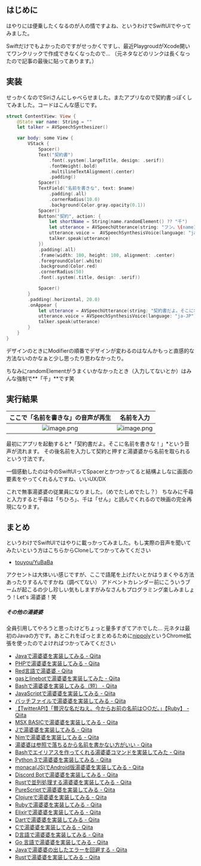 <!--
title:   SwiftUIで湯婆婆を実装してみる
tags:    SwiftUI,ネタ,湯婆婆
id:      b83873bd6fc5f48d05ea
private: false
-->
## はじめに
はやりには便乗したくなるのが人の情ですよね、というわけでSwiftUIでやってみました。

Swiftだけでもよかったのですがせっかくですし、最近PlaygroudがXcode開いてワンクリックで作成できなくなったので...
（元ネタなどのリンクは長くなったので記事の最後に貼ってあります。）

## 実装

せっかくなのでSiriさんにしゃべらせました。またアプリなので契約書っぽくしてみました。コードはこんな感じです。

```swift
struct ContentView: View {
    @State var name: String = ""
    let talker = AVSpeechSynthesizer()

    var body: some View {
        VStack {
            Spacer()
            Text("契約書")
                .font(.system(.largeTitle, design: .serif))
                .fontWeight(.bold)
                .multilineTextAlignment(.center)
                .padding()
            Spacer()
            TextField("名前を書きな", text: $name)
                .padding(.all)
                .cornerRadius(10.0)
                .background(Color.gray.opacity(0.1))
            Spacer()
            Button("契約", action: {
                let shortName = String(name.randomElement() ?? "千")
                let utterance = AVSpeechUtterance(string: "フン。\(name)というのかい。贅沢な名だねぇ。今からお前の名前は\(shortName)だ。いいかい、\(shortName)だよ。分かったら返事をするんだ、\(shortName)！")
                utterance.voice =  AVSpeechSynthesisVoice(language: "ja-JP")
                talker.speak(utterance)
            })
            .padding(.all)
            .frame(width: 100, height: 100, alignment: .center)
            .foregroundColor(.white)
            .background(Color.red)
            .cornerRadius(50)
            .font(.system(.title, design: .serif))

            Spacer()
        }
        .padding(.horizontal, 20.0)
        .onAppear {
            let utterance = AVSpeechUtterance(string: "契約書だよ。そこに名前を書きな！")
            utterance.voice = AVSpeechSynthesisVoice(language: "ja-JP")
            talker.speak(utterance)
        }
    }
}
```
デザインのときにModifierの順番でデザインが変わるのはなんかもっと直感的な方法ないのかなぁと少し思ったり思わなかったり。

ちなみにrandomElementがうまくいかなかったとき（入力してないとか）はみんな強制で**「千」**です笑

## 実行結果

|ここで「名前を書きな」の音声が再生|名前を入力|
|:--:|:--:|
|![image.png](https://qiita-image-store.s3.ap-northeast-1.amazonaws.com/0/10943/680fb3a2-c347-a917-be62-3ec1df4e44be.png)|![image.png](https://qiita-image-store.s3.ap-northeast-1.amazonaws.com/0/10943/e1dd7ee3-9a3e-5ca2-c0bb-e0ba2e57e63c.png)|

最初にアプリを起動すると*「契約書だよ。そこに名前を書きな！」*という音声が流れます。
その後名前を入力して契約と押すと湯婆婆から名前を取られるという寸法です。

一個感動したのは今のSwiftUIってSpacerとかつかってると結構よしなに画面の要素をやってくれるんですね、いいUX/DX


これで無事湯婆婆の従業員になりました。（めでたしめでたし？）
ちなみに千尋と入力すると千尋は「ちひろ」、千は「せん」と読んでくれるので映画の完全再現になります。

## まとめ

というわけでSwiftUIではやりに載っかってみました。もし実際の音声を聞いてみたいという方はこちらからCloneしてつかってみてください

- [touyou/YuBaBa](https://github.com/touyou/YuBaBa)

アクセントは大体いい感じですが、ここで語尾を上げたいとかはうまくやる方法あったりするんですかね（調べてない）
アドベントカレンダー前にこういうブームが起こるの少し珍しい気もしますがみなさんもプログラミング楽しみましょう！Let's 湯婆婆！笑

##### その他の湯婆婆

全員引用してやろうと思ったけどちょっと量多すぎてアホでした...
元ネタは最初のJavaの方です。あとこれをぱっとまとめるために[nippoly](https://nippoly.github.io/)というChrome拡張を使ったのでよければつかってみてください

- [Javaで湯婆婆を実装してみる - Qiita](https://qiita.com/Nemesis/items/c7192a7c510788d2cba2)
- [PHPで湯婆婆を実装してみる - Qiita](https://qiita.com/hinatao3o/items/52b8d457c650c3e00ea4)
- [Red言語で湯婆婆 - Qiita](https://qiita.com/koba-a-koba/items/3b98065ac5b539d38320)
- [gasとlinebotで湯婆婆を実装してみた - Qiita](https://qiita.com/taigasenren/items/9627277f39665f9b2131)
- [Bashで湯婆婆を実装してみる（短） - Qiita](https://qiita.com/n_kats_/items/dfb4fa29299d3bc23c90)
- [JavaScriptで湯婆婆を実装してみる - Qiita](https://qiita.com/hato-poppo/items/670d5186c2807a5f51b4)
- [バッチファイルで湯婆婆を実装してみる - Qiita](https://qiita.com/kshibamo/items/2e698a37d95652b22940)
- [【TwitterAPI】「贅沢な名だねえ。今からお前の名前は○○だ。」【Ruby】 - Qiita](https://qiita.com/fuj1kky/items/2a6c8b6612f3306e9040)
- [MSX BASICで湯婆婆を実装してみる - Qiita](https://qiita.com/fujitanozomu/items/4891b168121a86d11128)
- [Jで湯婆婆を実装してみる - Qiita](https://qiita.com/unsigned-wrong-wrong-int/items/8e7754049b18a0481ba7)
- [Nimで湯婆婆を実装してみる - Qiita](https://qiita.com/momeemt/items/c4163f71a9b2d4408935)
- [湯婆婆は参照で落ちるから名前を書かない方がいい - Qiita](https://qiita.com/nya3_neko2/items/3e6b27b2d0788b4858bd)
- [Bashでエイリアスを作ってくれる湯婆婆コマンドを実装してみた - Qiita](https://qiita.com/namn1125/items/9e2e1a01a53334daf35c)
- [Python 3で湯婆婆を実装してみる - Qiita](https://qiita.com/everylittle/items/aae58c241194c0e5f515)
- [monaca(JS)でAndroid版湯婆婆を実装してみる - Qiita](https://qiita.com/nakano1120/items/cbd34837ad8b18207637)
- [Discord Botで湯婆婆を実装してみる - Qiita](https://qiita.com/nekozuki_dev/items/485d47a459a63f59400f)
- [Rustで並列処理する湯婆婆を実装してみる - Qiita](https://qiita.com/mutuya/items/21b0bfbf8b58b424812b)
- [PureScriptで湯婆婆を実装してみる - Qiita](https://qiita.com/BlueRayi/items/86bfa691624efc9c37c0)
- [Clojureで湯婆婆を実装してみる - Qiita](https://qiita.com/akthrms/items/c95f30d309f3f9a6b579)
- [Rubyで湯婆婆を実装してみる - Qiita](https://qiita.com/takaram/items/31643adbe69940f77c7b)
- [Elixirで湯婆婆を実装してみる - Qiita](https://qiita.com/torifukukaiou/items/daec6de40a54978dccc9)
- [Dartで湯婆婆を実装してみる - Qiita](https://qiita.com/Kogia_sima/items/daabecee3ccc3c4b8ea2)
- [Cで湯婆婆を実装してみる - Qiita](https://qiita.com/NAVE/items/05d0622e735d23b5c37e)
- [D言語で湯婆婆を実装してみる - Qiita](https://qiita.com/JJ1LIS/items/8311e6c3d469abc1419e)
- [Go 言語で湯婆婆を実装してみる - Qiita](https://qiita.com/RyotaNakaya/items/1c160932c21d69db5786)
- [Javaで湯婆婆の出したエラーを回避する - Qiita](https://qiita.com/ayhntksm_tama/items/217d8d8751242fcb0786)
- [Rustで湯婆婆を実装してみる - Qiita](https://qiita.com/7321hasu/items/cad5efdaaf842cc967ba)
